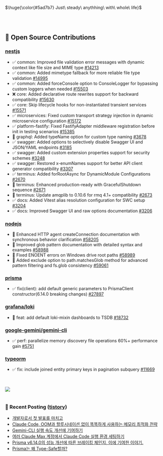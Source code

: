 <p>$\huge{\color{#5ad7b7} Just\ steady\ anythhing\ with\ whole\ life}$</p>

<br>
<br>
  
## 📖 Open Source Contributions
### [nestjs](https://github.com/nestjs)
- ✅ common: Improved file validation error messages with dynamic context like file size and MIME type [#14213](https://github.com/nestjs/nest/pull/14213)
- ✅ common: Added mimetype fallback for more reliable file type validation [#14995](https://github.com/nestjs/nest/pull/14995)
- ✅ common: Added forceConsole option to ConsoleLogger for bypassing custom loggers when needed [#15503](https://github.com/nestjs/nest/pull/15503)
- ❌ core: Added declarative route rewrites support for backward compatibility [#15630](https://github.com/nestjs/nest/pull/15630)
- ✅ core: Skip lifecycle hooks for non-instantiated transient services [#15571](https://github.com/nestjs/nest/pull/15571)
- ✅ microservices: Fixed custom transport strategy injection in dynamic microservice configuration [#15172](https://github.com/nestjs/nest/pull/15172)
- ✅ platform-fastify: Fixed FastifyAdapter middleware registration before init in testing scenarios [#15385](https://github.com/nestjs/nest/pull/15385)
- 🔄 graphql: Added typeName option for custom type naming [#3678](https://github.com/nestjs/graphql/pull/3678)
- ✅ swagger: Added options to selectively disable Swagger UI and JSON/YAML endpoints [#3185](https://github.com/nestjs/swagger/pull/3185)
- ✅ swagger: Added custom extension properties support for security schemes [#3248](https://github.com/nestjs/swagger/pull/3248)
- ✅ swagger: Restored x-enumNames support for better API client generator compatibility [#3307](https://github.com/nestjs/swagger/pull/3307)
- ✅ terminus: Added forRootAsync for DynamicModule Configurations [#2670](https://github.com/nestjs/terminus/pull/2670)
- 🔄 terminus: Enhanced production-ready with GracefulShutdown sequence [#2671](https://github.com/nestjs/terminus/pull/2671)
- 🔄 terminus: Update amqplib to 0.10.6 for rmq 4.1+ compatibility [#2673](https://github.com/nestjs/terminus/pull/2673)
- ✅ docs: Added Vitest alias resolution configuration for SWC setup [#3204](https://github.com/nestjs/docs.nestjs.com/pull/3204)
- ✅ docs: Improved Swagger UI and raw options documentation [#3206](https://github.com/nestjs/docs.nestjs.com/pull/3206)

### [nodejs](https://github.com/nodejs)
- 🔄 Enhanced HTTP agent createConnection documentation with synchronous behavior clarification [#58205](https://github.com/nodejs/node/pull/58205)
- 🔄 Improved glob pattern documentation with detailed syntax and examples [#58988](https://github.com/nodejs/node/pull/58988)
- 🔄 Fixed ENOENT errors on Windows drive root paths [#58989](https://github.com/nodejs/node/pull/58989)
- 🔄 Added exclude option to path.matchesGlob method for advanced pattern filtering and fs.glob consistency [#59061](https://github.com/nodejs/node/pull/59061)

### [prisma](https://github.com/prisma/prisma)
- ✅ fix(client): add default generic parameters to PrismaClient constructor(6.14.0 breaking changes) [#27897](https://github.com/prisma/prisma/pull/27897)


### [grafana/loki](https://github.com/grafana/loki)
- 🔄 feat: add default loki-mixin dashboards to TSDB [#18732](https://github.com/grafana/loki/pull/18732)

### [google-gemini/gemini-cli](https://github.com/google-gemini/gemini-cli)
- ✅ perf: parallelize memory discovery file operations 60%+ performance gain [#5751](https://github.com/google-gemini/gemini-cli/pull/5751)

### [typeorm](https://github.com/typeorm/typeorm)
- ✅ fix: include joined entity primary keys in pagination subquery [#11669](https://github.com/typeorm/typeorm/pull/11669)

<br>
<br>

<a href="https://github.com/devxb/gitanimals">
  <img src="https://render.gitanimals.org/farms/mag123c"/>
</a>

<br>
<br>


### 📕 Recent Posting ([tistory](https://mag1c.tistory.com))
- [개발자로서 첫 발표를 마치고](https://mag1c.tistory.com/585)</br>
- [Claude Code, OOM과 할루시네이션 없이 똑똑하게 사용하는 메모리 최적화 전략](https://mag1c.tistory.com/584)</br>
- [Gemini-CLI 실행 속도 개선에 기여하기](https://mag1c.tistory.com/583)</br>
- [여러 Claude Max 계정에서 Claude Code 실행 환경 세팅하기](https://mag1c.tistory.com/582)</br>
- [Prisma v6.14.0의 성능 개선에 따른 브레이킹 체인지, 이에 기여한 이야기.](https://mag1c.tistory.com/580)</br>
- [Prisma는 왜 Type-Safe할까?](https://mag1c.tistory.com/581)</br>
